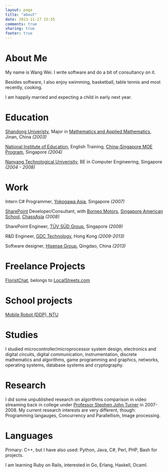 ```yaml
---
layout: page
title: "about"
date: 2013-11-17 15:55
comments: true
sharing: true
footer: true
---
```


About Me
=
My name is Wang Wei. I write software and do a bit of consultancy on it.

Besides software, I also enjoy swimming, basketball, table tennis and most recently, cooking.

I am happily married and expecting a child in early next year.


Education
=

[Shandong Univeristy](http://www.sdu.edu.cn/english/), Major in [Mathematics and Applied Mathematics](http://baike.baidu.com/view/95139.htm), Jinan, China *(2003)*

[National Institute of Education](http://www.nie.edu.sg), English Training, [China-Singapore MOE Program](http://zh.wikipedia.org/wiki/%E4%B8%AD%E6%96%B0%E5%A5%96%E5%AD%A6%E9%87%91%E9%A1%B9%E7%9B%AE), Singapore *(2004)*

[Nanyang Technological Univerisity](http://www.ntu.edu.sg), BE in Computer Engineering, Singapore *(2004 - 2008)*



Work
=
Intern C# Programmer, [Yokogawa Asia](http://www.yokogawa.com/sg/), Singapore *(2007)*

[SharePoint](http://office.microsoft.com/en-us/sharepoint/) Developer/Consultant, with [Borneo Motors](http://www.borneomotors.com.sg/), [Singapore American School](http://www.sas.edu.sg/), [ChassAsia](http://www.chassasia.com) *(2008)*

SharePoint Engineer, [TÜV SÜD Group](http://www.tuv-sud.com/), Singapore *(2009)*

R&D Engineer, [GDC Technology](http://www.gdc-tech.com), Hong Kong *(2009-2013)*

Software designer, [Hisense Group](http://www.hisense.com), Qingdao, China *(2013)*

Freelance Projects
=
[FloristChat](http://floristchat.com/), belongs to [LocalStreets.com](http://www.localstreets.com)

School projects
=
[Mobile Robot (DDP), NTU](http://sce.ntu.edu.sg/CurrentStudents/Undergraduate/Documents/DDP_CPE279.pdf)

Studies
=
I studied microcontroller/microprocessor system design, electronics and digital circuits, digital communication, instrumentation, discrete mathematics and algorithms, game programming and graphics, networks, operating systems, database systems and cryptography.


Research
=
I did some unpublished research on algorithms comparison in video streaming back in college under [Professor Stephen John Turner](http://www.ntu.edu.sg/home/assjturner/) in 2007-2008. My current research interests are very different, though: Programming langauges, Concurrency and Parallellism, Image processing.

Languages
=
Primary: C++, but I have also used: Python, Java, C#, Perl, PHP, Bash for projects.

I am learning Ruby on Rails, interested in Go, Erlang, Haskell, Ocaml.

